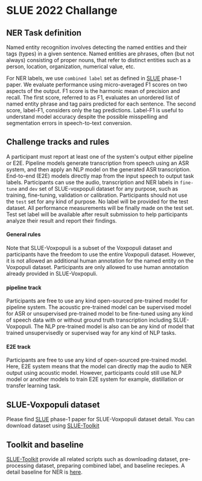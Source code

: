 # SLUE 2022 Challange

## NER Task definition
Named entity recognition involves detecting the named entities and their tags (types) in a given sentence. Named entities are phrases, often (but not always) consisting of proper nouns, that refer to distinct entities such as a person, location, organization, numerical value, etc.

For NER labels, we use `combined label` set as defined in [SLUE](https://arxiv.org/abs/2111.10367) phase-1 paper. We evaluate performance using micro-averaged F1 scores on two aspects of the output. F1 score is the harmonic mean of precision and recall. The first score, referred to as F1, evaluates an unordered list of named entity phrase and tag pairs predicted for each sentence. The second score, label-F1, considers only the tag predictions. Label-F1 is useful to understand model accuracy despite the possible misspelling and segmentation errors in speech-to-text conversion.

## Challenge tracks and rules
A participant must report at least one of the system's output either pipeline or E2E. Pipeline models generate transcription from speech using an ASR system, and then apply an NLP model on the generated ASR transcription. End-to-end (E2E) models directly map from the input speech to output task labels. Participants can use the audio, transcription and NER labels in `fine-tune` and `dev` set of SLUE-voxpopuli dataset for any purpose, such as training, fine-tuning, validation or calibration. Participants should not use the `test` set for any kind of purpose. No label will be provided for the test dataset. All performance measurements will be finally made on the test set. Test set label will be available after result submission to help participants analyze their result and report their findings.

#### General rules
Note that SLUE-Voxpopuli is a subset of the Voxpopuli dataset and participants have the freedom to use the entire Voxpopuli dataset. However, it is not allowed an additional human annotation for the named entity on the Voxpopuli dataset. Participants are only allowed to use human annotation already provided in SLUE-Voxpopuli.

#### pipeline track
Participants are free to use any kind open-sourced pre-trained model for pipeline system. The acoustic pre-trained model can be supervised model for ASR or unsupervised pre-trained model to be fine-tuned using any kind of speech data with or without ground truth transcription including SLUE-Voxpopuli. The NLP pre-trained model is also can be any kind of model that trained unsupervisedly or supervised way for any kind of NLP tasks.

#### E2E track
Participants are free to use any kind of open-sourced pre-trained model. Here, E2E system means that the model can directly map the audio to NER output using acoustic model. However, participants could still use NLP model or another models to train E2E system for example, distillation or transfer learning task.

## SLUE-Voxpopuli dataset

Please find [SLUE](https://arxiv.org/abs/2111.10367) phase-1 paper for SLUE-Voxpopuli dataset detail. You can download dataset using [SLUE-Toolkit](https://github.com/asappresearch/slue-toolkit)

## Toolkit and baseline

[SLUE-Toolkit](https://github.com/asappresearch/slue-toolkit) provide all related scripts such as downloading dataset, pre-processing dataset, preparing combined label, and baseline reciepes. A detail baseline for NER is [here](https://github.com/asappresearch/slue-toolkit/tree/main/baselines/ner).
